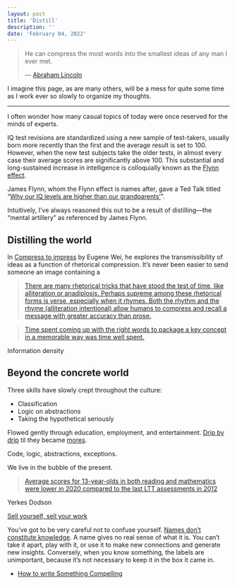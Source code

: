 ```yaml
---
layout: post
title: 'Distill'
description: ''
date: 'February 04, 2022'
---
```


> He can compress the most words into the smallest ideas of any man I ever met.
>
> — [Abraham Lincoln](https://www.goodreads.com/quotes/72094-he-can-compress-the-most-words-into-the-smallest-ideas)

I imagine this page, as are many others, will be a mess for quite some time as I work ever so slowly to organize my thoughts.

---

I often wonder how many casual topics of today were once reserved for the minds of experts.

IQ test revisions are standardized using a new sample of test-takers, usually born more recently than the first and the average result is set to 100. However, when the new test subjects take the older tests, in almost every case their average scores are significantly above 100. This substantial and long-sustained increase in intelligence is colloquially known as the [Flynn effect](https://en.wikipedia.org/wiki/Flynn_effect).

James Flynn, whom the Flynn effect is names after, gave a Ted Talk titled “[Why our IQ levels are higher than our grandparents’](https://youtu.be/9vpqilhW9uI)”.

Intuitively, I’ve always reasoned this out to be a result of distilling—the “mental artillery” as referenced by James Flynn.

## Distilling the world

In [Compress to impress](https://www.eugenewei.com/blog/2017/5/11/jpeg-your-ideas) by Eugene Wei, he explores the transmissibility of ideas as a function of rhetorical compression. It’s never been easier to send someone an image containing a

> [There are many rhetorical tricks that have stood the test of time, like alliteration or anadiplosis. Perhaps supreme among these rhetorical forms is verse, especially when it rhymes. Both the rhythm and the rhyme (alliteration intentional) allow humans to compress and recall a message with greater accuracy than prose.](https://www.eugenewei.com/blog/2017/5/11/jpeg-your-ideas#:~:text=There%20are%20many,accuracy%20than%20prose.)

> [Time spent coming up with the right words to package a key concept in a memorable way was time well spent.](https://www.eugenewei.com/blog/2017/5/11/jpeg-your-ideas#:~:text=Time%20spent%20coming%20up%20with%20the%20right%20words%20to%20package%20a%20key%20concept%20in%20a%20memorable%20way%20was%20time%20well%20spent.)

Information density

## Beyond the concrete world

Three skills have slowly crept throughout the culture:
- Classification
- Logic on abstractions
- Taking the hypothetical seriously

Flowed gently through education, employment, and entertainment. [Drip by drip](https://seths.blog/2017/03/drip-by-drip-and-the-thunderclap/) til they became [mores](https://en.wikipedia.org/wiki/Mores).

Code, logic, abstractions, exceptions.

We live in the bubble of the present.

> [Average scores for 13-year-olds in both reading and mathematics were lower in 2020 compared to the last LTT assessments in 2012](https://www.nationsreportcard.gov/ltt/?age=9#:~:text=Average%20scores%20for%2013%2Dyear%2Dolds%20in%20both%20reading%20and%20mathematics%20were%20lower%20in%202020%20compared%20to%20the%20last%20LTT%20assessments%20in%202012)


Yerkes Dodson

[Sell yourself, sell your work](https://www.solipsys.co.uk/new/SellYourselfSellYourWork.html)

You’ve got to be very careful not to confuse yourself. [Names don’t constitute knowledge](https://youtu.be/lFIYKmos3-s). A name gives no real sense of what it is. You can’t take it apart, play with it, or use it to make new connections and generate new insights. Conversely, when you know something, the labels are unimportant, because it’s not necessary to keep it in the box it came in.


- [How to write Something Compelling](https://letter.substack.com/p/write-like-naval)
